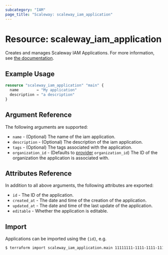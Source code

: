 ```yaml
---
subcategory: "IAM"
page_title: "Scaleway: scaleway_iam_application"
---
```


# Resource: scaleway_iam_application

Creates and manages Scaleway IAM Applications. For more information, see [the documentation](https://developers.scaleway.com/en/products/iam/api/v1alpha1/#applications-83ce5e).

## Example Usage

```terraform
resource "scaleway_iam_application" "main" {
  name        = "My application"
  description = "a description"
}
```

## Argument Reference

The following arguments are supported:

- `name` - (Optional) The name of the iam application.
- `description` - (Optional) The description of the iam application.
- `tags` - (Optional) The tags associated with the application.
- `organization_id` - (Defaults to [provider](../index.md#organization_d) `organization_id`) The ID of the organization the application is associated with.

## Attributes Reference

In addition to all above arguments, the following attributes are exported:

- `id` - The ID of the application.
- `created_at` - The date and time of the creation of the application.
- `updated_at` - The date and time of the last update of the application.
- `editable` - Whether the application is editable.

## Import

Applications can be imported using the `{id}`, e.g.

```bash
$ terraform import scaleway_iam_application.main 11111111-1111-1111-1111-111111111111
```
